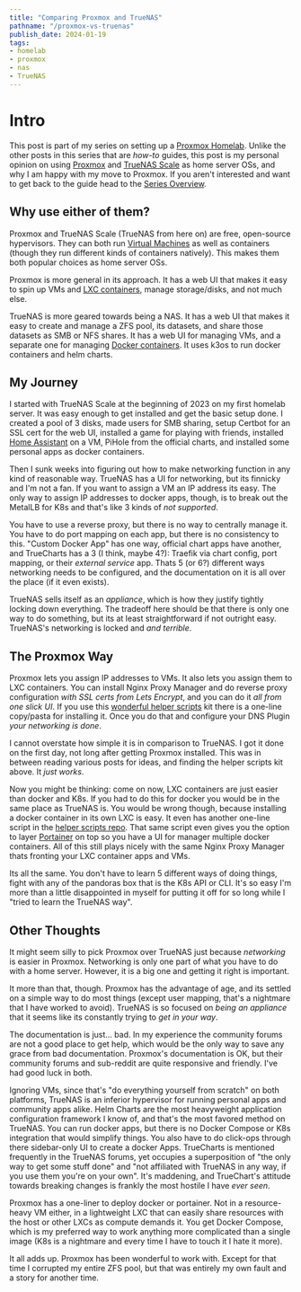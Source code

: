 ```yaml
---
title: "Comparing Proxmox and TrueNAS"
pathname: "/proxmox-vs-truenas"
publish_date: 2024-01-19
tags:
- homelab
- proxmox
- nas
- TrueNAS
---
```


# Intro

This post is part of my series on setting up a [Proxmox Homelab](/proxmox-series). Unlike the other posts in this series that are _how-to_ guides, this post is my personal opinion on using [Proxmox](https://www.proxmox.com) and [TrueNAS Scale](https://www.truenas.com/truenas-scale/) as home server OSs, and why I am happy with my move to Proxmox. If you aren't interested and want to get back to the guide head to the [Series Overview](/proxmox-series#series-overview).

## Why use either of them?

Proxmox and TrueNAS Scale (TrueNAS from here on) are free, open-source hypervisors. They can both run [Virtual Machines](https://azure.microsoft.com/en-us/resources/cloud-computing-dictionary/what-is-a-virtual-machine) as well as containers (though they run different kinds of containers natively). This makes them both popular choices as home server OSs.

Proxmox is more general in its approach. It has a web UI that makes it easy to spin up VMs and [LXC containers](https://linuxcontainers.org/lxc/), manage storage/disks, and not much else.

TrueNAS is more geared towards being a NAS. It has a web UI that makes it easy to create and manage a ZFS pool, its datasets, and share those datasets as SMB or NFS shares. It has a web UI for managing VMs, and a separate one for managing [Docker containers](https://www.docker.com/resources/what-container/). It uses k3os to run docker containers and helm charts.

## My Journey

I started with TrueNAS Scale at the beginning of 2023 on my first homelab server. It was easy enough to get installed and get the basic setup done. I created a pool of 3 disks, made users for SMB sharing, setup Certbot for an SSL cert for the web UI, installed a game for playing with friends, installed [Home Assistant](https://www.home-assistant.io/) on a VM, PiHole from the official charts, and installed some personal apps as docker containers.

Then I sunk weeks into figuring out how to make networking function in any kind of reasonable way. TrueNAS has a UI for networking, but its finnicky and I'm not a fan. If you want to assign a VM an IP address its easy. The only way to assign IP addresses to docker apps, though, is to break out the MetalLB for K8s and that's like 3 kinds of *not supported*.

You have to use a reverse proxy, but there is no way to centrally manage it. You have to do port mapping on each app, but there is no consistency to this. "Custom Docker App" has one way, official chart apps have another, and TrueCharts has a 3 (I think, maybe 4?): Traefik via chart config, port mapping, or their *external service* app. Thats 5 (or 6?) different ways networking needs to be configured, and the documentation on it is all over the place (if it even exists).

TrueNAS sells itself as an *appliance*, which is how they justify tightly locking down everything. The tradeoff here should be that there is only one way to do something, but its at least straightforward if not outright easy. TrueNAS's networking is locked and *and terrible*. 

## The Proxmox Way

Proxmox lets you assign IP addresses to VMs. It also lets you assign them to LXC containers. You can install Nginx Proxy Manager and do reverse proxy configuration *with SSL certs from Lets Encrypt*, and you can do it *all from one slick UI*. If you use this [wonderful helper scripts](https://tteck.github.io/Proxmox/) kit there is a one-line copy/pasta for installing it. Once you do that and configure your DNS Plugin *your networking is done*.

I cannot overstate how simple it is in comparison to TrueNAS. I got it done on the first day, not long after getting Proxmox installed. This was in between reading various posts for ideas, and finding the helper scripts kit above. It *just works*.

Now you might be thinking: come on now, LXC containers are just easier than docker and K8s. If you had to do this for docker you would be in the same place as TrueNAS is. You would be wrong though, because installing a docker container in its own LXC is easy. It even has another one-line script in the [helper scripts repo](https://tteck.github.io/Proxmox/). That same script even gives you the option to layer [Portainer](https://www.portainer.io/) on top so you have a UI for manager multiple docker containers. All of this still plays nicely with the same Nginx Proxy Manager thats fronting your LXC container apps and VMs.

Its all the same. You don't have to learn 5 different ways of doing things, fight with any of the pandoras box that is the K8s API or CLI. It's so easy I'm more than a little disappointed in myself for putting it off for so long while I "tried to learn the TrueNAS way".

## Other Thoughts

It might seem silly to pick Proxmox over TrueNAS just because *networking* is easier in Proxmox. Networking is only one part of what you have to do with a home server. However, it is a big one and getting it right is important.

It more than that, though. Proxmox has the advantage of age, and its settled on a simple way to do most things (except user mapping, that's a nightmare that I have worked to avoid). TrueNAS is so focused on *being an appliance* that it seems like its constantly trying to *get in your way*.

The documentation is just... bad. In my experience the community forums are not a good place to get help, which would be the only way to save any grace from bad documentation. Proxmox's documentation is OK, but their community forums and sub-reddit are quite responsive and friendly. I've had good luck in both.

Ignoring VMs, since that's "do everything yourself from scratch" on both platforms, TrueNAS is an inferior hypervisor for running personal apps and community apps alike. Helm Charts are the most heavyweight application configuration framework I know of, and that's the most favored method on TrueNAS. You can run docker apps, but there is no Docker Compose or K8s integration that would simplify things. You also have to do click-ops through there sidebar-only UI to create a docker Apps. TrueCharts is mentioned frequently in the TrueNAS forums, yet occupies a superposition of "the only way to get some stuff done" and "not affiliated with TrueNAS in any way, if you use them you're on your own". It's maddening, and TrueChart's attitude towards breaking changes is frankly the most hostile I have *ever seen*.

Proxmox has a one-liner to deploy docker or portainer. Not in a resource-heavy VM either, in a lightweight LXC that can easily share resources with the host or other LXCs as compute demands it. You get Docker Compose, which is my preferred way to work anything more complicated than a single image (K8s is a nightmare and every time I have to touch it I hate it more).

It all adds up. Proxmox has been wonderful to work with. Except for that time I corrupted my entire ZFS pool, but that was entirely my own fault and a story for another time.